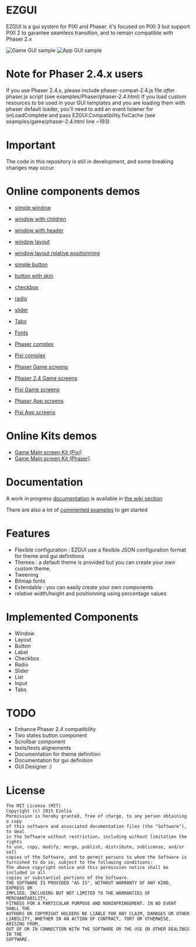 ﻿EZGUI 
=====
EZGUI is a gui system for PIXI and Phaser.
it's focused on PIXI 3 but support PIXI 2 to garantee seamless transition, and to remain compatible with Phaser 2.x

![Game GUI sample](http://ezgui.ezelia.com/img/ezgui-game-optimized2.gif) ![App GUI sample](http://ezgui.ezelia.com/img/ezgui-app-optimized2.gif) 


Note for Phaser 2.4.x users
===========================
If you use Phaser 2.4.x, please include phaser-compat-2.4.js file *after* phaser.js script (see examples/Phaser/phaser-2.4.html) 
If you load custom resources to be used in your GUI templates and you are loading them with phaser default loader, 
you'll need to add an event listener for onLoadComplete and pass EZGUI.Compatibility.fixCache (see examples/game/phaser-2.4.html line ~193)


Important 
=========
The code in this repository is still in development, and some breaking changes may occur.


Online components demos
======================= 
 * [simple window](http://ezgui.ezelia.com/examples/01-window/1-simple.html)
 * [window with children](http://ezgui.ezelia.com/examples/01-window/2-children.html)
 * [window with header](http://ezgui.ezelia.com/examples/01-window/3-header.html)
 * [window layout](http://ezgui.ezelia.com/examples/01-window/4-layout.html)
 * [window layout relative positionning](http://ezgui.ezelia.com/examples/01-window/6-layout-relative-positions.html)
 * [simple button](http://ezgui.ezelia.com/examples/02-button/1-simple.html)
 * [button with skin](http://ezgui.ezelia.com/examples/02-button/2-skin.html)
 * [checkbox](http://ezgui.ezelia.com/examples/03-checkbox/1-list.html)
 * [radio](http://ezgui.ezelia.com/examples/04-radio/1-list.html)
 * [slider](http://ezgui.ezelia.com/examples/05-slider/1-horizontal.html)
 * [Tabs](http://ezgui.ezelia.com/examples/09-tabs/1.html)
 * [Fonts](http://ezgui.ezelia.com/examples/06-fonts/01.html)

 * [Phaser complex](http://ezgui.ezelia.com/examples/Phaser/)
 * [Pixi complex](http://ezgui.ezelia.com/examples/Pixi/)

 * [Phaser Game screens](http://ezgui.ezelia.com/examples/game/phaser.html)
 * [Phaser 2.4 Game screens](http://ezgui.ezelia.com/examples/game/phaser-2.4.html)

 * [Pixi Game screens](http://ezgui.ezelia.com/examples/game/pixi.html)

 * [Phaser App screens](http://ezgui.ezelia.com/examples/app/phaser.html)
 * [Pixi App screens](http://ezgui.ezelia.com/examples/app/pixi.html)

Online Kits demos
=================
 * [Game Main screen Kit (Pixi)](http://ezgui.ezelia.com/examples/kits/MainScreen-Pixi.html)
 * [Game Main screen Kit (Phaser)](http://ezgui.ezelia.com/examples/kits/MainScreen-Phaser.html)
 

Documentation
=============
A work in progress [documentation](https://github.com/Ezelia/EZGUI/wiki) is available in [the wiki section](https://github.com/Ezelia/EZGUI/wiki)

There are also a lot of [commented examples](https://github.com/Ezelia/EZGUI/tree/master/examples) to get started


Features
========
 * Flexible configuration : EZGUI use a flexible JSON configuration format for theme and gui definitions
 * Themes : a default theme is provided but you can create your own custom theme.
 * Tweening 
 * Bitmap fonts
 * Extendable : you can easily create your own components
 * relative width/height and positionning using percentage values 
 

Implemented Components
======================
 * Window 
 * Layout 
 * Button
 * Label
 * Checkbox
 * Radio
 * Slider
 * List 
 * Input
 * Tabs


TODO 
====
 * Enhance Phaser 2.4 compatibility
 * Two states button component
 * Scrollbar component
 * texts/texts alignements 
 * Documentation for theme definition
 * Documentation for gui definition
 * GUI Designer :)





License
=======

```
The MIT License (MIT)
Copyright (c) 2015 Ezelia
Permission is hereby granted, free of charge, to any person obtaining a copy
of this software and associated documentation files (the "Software"), to deal
in the Software without restriction, including without limitation the rights
to use, copy, modify, merge, publish, distribute, sublicense, and/or sell
copies of the Software, and to permit persons to whom the Software is
furnished to do so, subject to the following conditions:
The above copyright notice and this permission notice shall be included in all
copies or substantial portions of the Software.
THE SOFTWARE IS PROVIDED "AS IS", WITHOUT WARRANTY OF ANY KIND, EXPRESS OR
IMPLIED, INCLUDING BUT NOT LIMITED TO THE WARRANTIES OF MERCHANTABILITY,
FITNESS FOR A PARTICULAR PURPOSE AND NONINFRINGEMENT. IN NO EVENT SHALL THE
AUTHORS OR COPYRIGHT HOLDERS BE LIABLE FOR ANY CLAIM, DAMAGES OR OTHER
LIABILITY, WHETHER IN AN ACTION OF CONTRACT, TORT OR OTHERWISE, ARISING FROM,
OUT OF OR IN CONNECTION WITH THE SOFTWARE OR THE USE OR OTHER DEALINGS IN THE
SOFTWARE.
```
